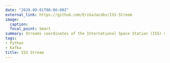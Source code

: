 ```yaml
---
date: "2020-09-01T00:00:00Z"
external_link: https://github.com/ErikaJacobs/ISS-Stream
image:
  caption: 
  focal_point: Smart
summary: Streams coordinates of the International Space Station (ISS) using Kafka
tags:
- Python
- Kafka
title: ISS Stream
---
```

